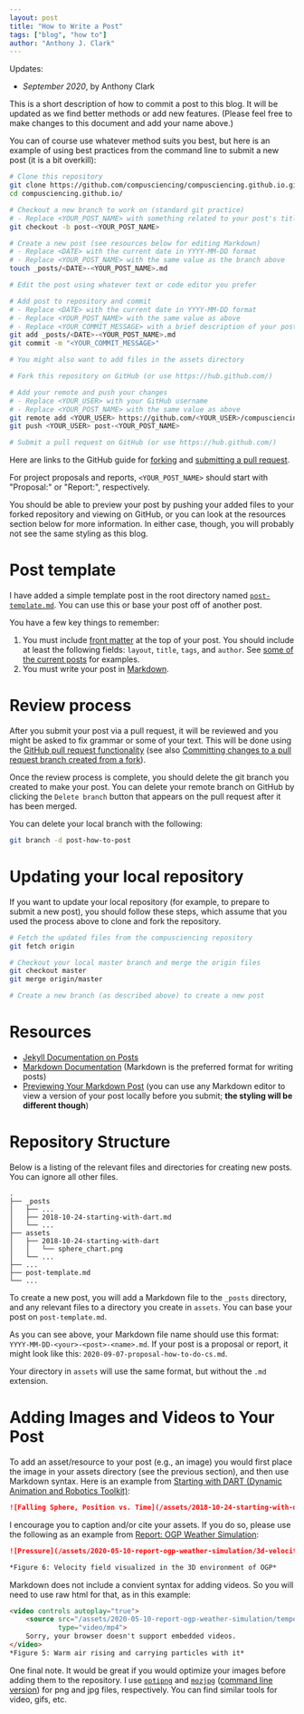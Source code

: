 ```yaml
---
layout: post
title: "How to Write a Post"
tags: ["blog", "how to"]
author: "Anthony J. Clark"
---
```


Updates:

- *September 2020*, by Anthony Clark

This is a short description of how to commit a post to this blog. It will be updated as we find better methods or add new features. (Please feel free to make changes to this document and add your name above.)

You can of course use whatever method suits you best, but here is an example of using best practices from the command line to submit a new post (it is a bit overkill):

```bash
# Clone this repository
git clone https://github.com/compusciencing/compusciencing.github.io.git
cd compusciencing.github.io/

# Checkout a new branch to work on (standard git practice)
# - Replace <YOUR_POST_NAME> with something related to your post's title
git checkout -b post-<YOUR_POST_NAME>

# Create a new post (see resources below for editing Markdown)
# - Replace <DATE> with the current date in YYYY-MM-DD format
# - Replace <YOUR_POST_NAME> with the same value as the branch above
touch _posts/<DATE>-<YOUR_POST_NAME>.md

# Edit the post using whatever text or code editor you prefer

# Add post to repository and commit
# - Replace <DATE> with the current date in YYYY-MM-DD format
# - Replace <YOUR_POST_NAME> with the same value as above
# - Replace <YOUR_COMMIT_MESSAGE> with a brief description of your post
git add _posts/<DATE>-<YOUR_POST_NAME>.md
git commit -m "<YOUR_COMMIT_MESSAGE>"

# You might also want to add files in the assets directory

# Fork this repository on GitHub (or use https://hub.github.com/)

# Add your remote and push your changes
# - Replace <YOUR_USER> with your GitHub username
# - Replace <YOUR_POST_NAME> with the same value as above
git remote add <YOUR_USER> https://github.com/<YOUR_USER>/compusciencing.github.io.git
git push <YOUR_USER> post-<YOUR_POST_NAME>

# Submit a pull request on GitHub (or use https://hub.github.com/)
```

Here are links to the GitHub guide for [forking](https://guides.github.com/activities/forking/#fork) and [submitting a pull request](https://guides.github.com/activities/forking/#making-a-pull-request).

For project proposals and reports, `<YOUR_POST_NAME>` should start with "Proposal:" or "Report:", respectively.

You should be able to preview your post by pushing your added files to your forked repository and viewing on GitHub, or you can look at the resources section below for more information. In either case, though, you will probably not see the same styling as this blog.

# Post template

I have added a simple template post in the root directory named [`post-template.md`](https://raw.githubusercontent.com/compusciencing/compusciencing.github.io/master/post-template.md). You can use this or base your post off of another post.

You have a few key things to remember:

1. You must include [front matter](https://jekyllrb.com/docs/front-matter/) at the top of your post. You should include at least the following fields: `layout`, `title`, `tags`, and `author`. See [some of the current posts](https://github.com/compusciencing/compusciencing.github.io/tree/master/_posts) for examples.
2. You must write your post in [Markdown](https://guides.github.com/features/mastering-markdown/).

# Review process

After you submit your post via a pull request, it will be reviewed and you might be asked to fix grammar or some of your text. This will be done using the [GitHub pull request functionality](https://docs.github.com/en/github/collaborating-with-issues-and-pull-requests/about-pull-requests) (see also [Committing changes to a pull request branch created from a fork](https://docs.github.com/en/github/collaborating-with-issues-and-pull-requests/committing-changes-to-a-pull-request-branch-created-from-a-fork)).

Once the review process is complete, you should delete the git branch you created to make your post. You can delete your remote branch on GitHub by clicking the `Delete branch` button that appears on the pull request after it has been merged.

You can delete your local branch with the following:

```bash
git branch -d post-how-to-post
```

# Updating your local repository

If you want to update your local repository (for example, to prepare to submit a new post), you should follow these steps, which assume that you used the process above to clone and fork the repository.

```bash
# Fetch the updated files from the compusciencing repository
git fetch origin

# Checkout your local master branch and merge the origin files
git checkout master
git merge origin/master

# Create a new branch (as described above) to create a new post
```

# Resources

- [Jekyll Documentation on Posts](https://jekyllrb.com/docs/posts/)
- [Markdown Documentation](https://daringfireball.net/projects/markdown/) (Markdown is the preferred format for writing posts)
- [Previewing Your Markdown Post](http://lmgtfy.com/?q=markdown+editor) (you can use any Markdown editor to view a version of your post locally before you submit; **the styling will be different though**)

# Repository Structure


Below is a listing of the relevant files and directories for creating new posts. You can ignore all other files.

```text
.
├── _posts
│   ├── ...
│   ├── 2018-10-24-starting-with-dart.md
│   └── ...
├── assets
│   ├── 2018-10-24-starting-with-dart
│   │   └── sphere_chart.png
│   └── ...
├── ...
├── post-template.md
└── ...
```

To create a new post, you will add a Markdown file to the `_posts` directory, and any relevant files to a directory you create in `assets`. You can base your post on `post-template.md`.

As you can see above, your Markdown file name should use this format: `YYYY-MM-DD-<your>-<post>-<name>.md`. If your post is a proposal or report, it might look like this: `2020-09-07-proposal-how-to-do-cs.md`.

Your directory in `assets` will use the same format, but without the `.md` extension.

# Adding Images and Videos to Your Post

To add an asset/resource to your post (e.g., an image) you would first place the image in your assets directory (see the previous section), and then use Markdown syntax. Here is an example from [Starting with DART (Dynamic Animation and Robotics Toolkit)](https://compusciencing.github.io/starting-with-dart.html):

```markdown
![Falling Sphere, Position vs. Time](/assets/2018-10-24-starting-with-dart/sphere_chart.png)
```

I encourage you to caption and/or cite your assets. If you do so, please use the following as an example from [Report: OGP Weather Simulation](https://compusciencing.github.io/report-ogp-weather-simulation.html):

```markdown
![Pressure](/assets/2020-05-10-report-ogp-weather-simulation/3d-velocity-field.png)

*Figure 6: Velocity field visualized in the 3D environment of OGP*
```

Markdown does not include a convient syntax for adding videos. So you will need to use raw html for that, as in this example:

```markdown
<video controls autoplay="true">
    <source src="/assets/2020-05-10-report-ogp-weather-simulation/temperature.mp4"
            type="video/mp4">
    Sorry, your browser doesn't support embedded videos.
</video>
*Figure 5: Warm air rising and carrying particles with it*
```

One final note. It would be great if you would optimize your images before adding them to the repository. I use [`optipng`](http://optipng.sourceforge.net/) and [`mozjpg`](https://mozjpeg.com/) ([command line version](https://github.com/mozilla/mozjpeg)) for png and jpg files, respectively. You can find similar tools for video, gifs, etc.

